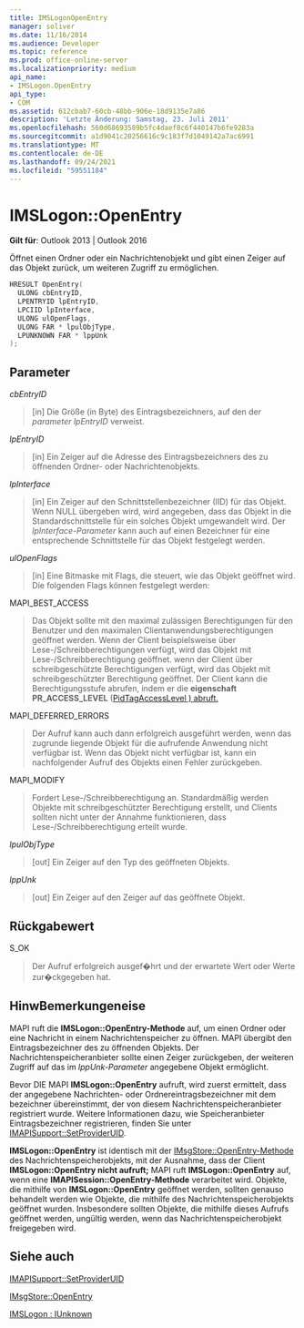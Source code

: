 ```yaml
---
title: IMSLogonOpenEntry
manager: soliver
ms.date: 11/16/2014
ms.audience: Developer
ms.topic: reference
ms.prod: office-online-server
ms.localizationpriority: medium
api_name:
- IMSLogon.OpenEntry
api_type:
- COM
ms.assetid: 612cbab7-60cb-48bb-906e-18d9135e7a86
description: 'Letzte Änderung: Samstag, 23. Juli 2011'
ms.openlocfilehash: 560d68693589b5fc4daef8c6f440147b6fe9283a
ms.sourcegitcommit: a1d9041c20256616c9c183f7d1049142a7ac6991
ms.translationtype: MT
ms.contentlocale: de-DE
ms.lasthandoff: 09/24/2021
ms.locfileid: "59551184"
---
```

# <a name="imslogonopenentry"></a>IMSLogon::OpenEntry

  
  
**Gilt für**: Outlook 2013 | Outlook 2016 
  
Öffnet einen Ordner oder ein Nachrichtenobjekt und gibt einen Zeiger auf das Objekt zurück, um weiteren Zugriff zu ermöglichen. 
  
```cpp
HRESULT OpenEntry(
  ULONG cbEntryID,
  LPENTRYID lpEntryID,
  LPCIID lpInterface,
  ULONG ulOpenFlags,
  ULONG FAR * lpulObjType,
  LPUNKNOWN FAR * lppUnk
);
```

## <a name="parameters"></a>Parameter

 _cbEntryID_
  
> [in] Die Größe (in Byte) des Eintragsbezeichners, auf den der  _parameter lpEntryID_ verweist. 
    
 _lpEntryID_
  
> [in] Ein Zeiger auf die Adresse des Eintragsbezeichners des zu öffnenden Ordner- oder Nachrichtenobjekts. 
    
 _lpInterface_
  
> [in] Ein Zeiger auf den Schnittstellenbezeichner (IID) für das Objekt. Wenn NULL übergeben wird, wird angegeben, dass das Objekt in die Standardschnittstelle für ein solches Objekt umgewandelt wird. Der  _lpInterface-Parameter_ kann auch auf einen Bezeichner für eine entsprechende Schnittstelle für das Objekt festgelegt werden. 
    
 _ulOpenFlags_
  
> [in] Eine Bitmaske mit Flags, die steuert, wie das Objekt geöffnet wird. Die folgenden Flags können festgelegt werden:
    
MAPI_BEST_ACCESS 
  
> Das Objekt sollte mit den maximal zulässigen Berechtigungen für den Benutzer und den maximalen Clientanwendungsberechtigungen geöffnet werden. Wenn der Client beispielsweise über Lese-/Schreibberechtigungen verfügt, wird das Objekt mit Lese-/Schreibberechtigung geöffnet. wenn der Client über schreibgeschützte Berechtigungen verfügt, wird das Objekt mit schreibgeschützter Berechtigung geöffnet. Der Client kann die Berechtigungsstufe abrufen, indem er die **eigenschaft PR_ACCESS_LEVEL** ([PidTagAccessLevel ) abruft.](pidtagaccesslevel-canonical-property.md)
    
MAPI_DEFERRED_ERRORS 
  
> Der Aufruf kann auch dann erfolgreich ausgeführt werden, wenn das zugrunde liegende Objekt für die aufrufende Anwendung nicht verfügbar ist. Wenn das Objekt nicht verfügbar ist, kann ein nachfolgender Aufruf des Objekts einen Fehler zurückgeben.
    
MAPI_MODIFY 
  
> Fordert Lese-/Schreibberechtigung an. Standardmäßig werden Objekte mit schreibgeschützter Berechtigung erstellt, und Clients sollten nicht unter der Annahme funktionieren, dass Lese-/Schreibberechtigung erteilt wurde. 
    
 _lpulObjType_
  
> [out] Ein Zeiger auf den Typ des geöffneten Objekts.
    
 _lppUnk_
  
> [out] Ein Zeiger auf den Zeiger auf das geöffnete Objekt.
    
## <a name="return-value"></a>Rückgabewert

S_OK 
  
> Der Aufruf erfolgreich ausgef�hrt und der erwartete Wert oder Werte zur�ckgegeben hat.
    
## <a name="remarks"></a>HinwBemerkungeneise

MAPI ruft die **IMSLogon::OpenEntry-Methode** auf, um einen Ordner oder eine Nachricht in einem Nachrichtenspeicher zu öffnen. MAPI übergibt den Eintragsbezeichner des zu öffnenden Objekts. Der Nachrichtenspeicheranbieter sollte einen Zeiger zurückgeben, der weiteren Zugriff auf das im  _lppUnk-Parameter_ angegebene Objekt ermöglicht. 
  
Bevor DIE MAPI **IMSLogon::OpenEntry** aufruft, wird zuerst ermittelt, dass der angegebene Nachrichten- oder Ordnereintragsbezeichner mit dem bezeichner übereinstimmt, der von diesem Nachrichtenspeicheranbieter registriert wurde. Weitere Informationen dazu, wie Speicheranbieter Eintragsbezeichner registrieren, finden Sie unter [IMAPISupport::SetProviderUID](imapisupport-setprovideruid.md).
  
 **IMSLogon::OpenEntry** ist identisch mit der [IMsgStore::OpenEntry-Methode](imsgstore-openentry.md) des Nachrichtenspeicherobjekts, mit der Ausnahme, dass der Client **IMSLogon::OpenEntry nicht aufruft;** MAPI ruft **IMSLogon::OpenEntry** auf, wenn eine **IMAPISession::OpenEntry-Methode** verarbeitet wird. Objekte, die mithilfe von **IMSLogon::OpenEntry** geöffnet werden, sollten genauso behandelt werden wie Objekte, die mithilfe des Nachrichtenspeicherobjekts geöffnet wurden. Insbesondere sollten Objekte, die mithilfe dieses Aufrufs geöffnet werden, ungültig werden, wenn das Nachrichtenspeicherobjekt freigegeben wird. 
  
## <a name="see-also"></a>Siehe auch



[IMAPISupport::SetProviderUID](imapisupport-setprovideruid.md)
  
[IMsgStore::OpenEntry](imsgstore-openentry.md)
  
[IMSLogon : IUnknown](imslogoniunknown.md)

